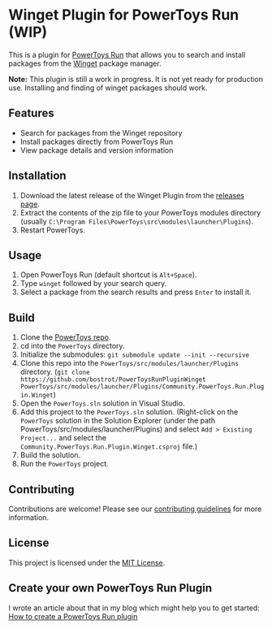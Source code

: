 # Winget Plugin for PowerToys Run (WIP)

This is a plugin for [PowerToys Run](https://github.com/microsoft/PowerToys/wiki/PowerToys-Run-Overview) that allows you to search and install packages from the [Winget](https://github.com/microsoft/winget-cli) package manager.

**Note:** This plugin is still a work in progress. It is not yet ready for production use. Installing and finding of winget packages should work.

## Features

- Search for packages from the Winget repository
- Install packages directly from PowerToys Run
- View package details and version information

## Installation

1. Download the latest release of the Winget Plugin from the [releases page](https://github.com/bostrot/PowerToysRunPluginWinget/releases).
2. Extract the contents of the zip file to your PowerToys modules directory (usually `C:\Program Files\PowerToys\src\modules\launcher\Plugins`).
3. Restart PowerToys.

## Usage

1. Open PowerToys Run (default shortcut is `Alt+Space`).
2. Type `winget` followed by your search query.
3. Select a package from the search results and press `Enter` to install it.

## Build

1. Clone the [PowerToys repo](https://github.com/microsoft/PowerToys).
2. cd into the `PowerToys` directory.
3. Initialize the submodules: `git submodule update --init --recursive`
4. Clone this repo into the `PowerToys/src/modules/launcher/Plugins` directory. (`git clone https://github.com/bostrot/PowerToysRunPluginWinget PowerToys/src/modules/launcher/Plugins/Community.PowerToys.Run.Plugin.Winget`)
5. Open the `PowerToys.sln` solution in Visual Studio.
6. Add this project to the `PowerToys.sln` solution. (Right-click on the `PowerToys` solution in the Solution Explorer (under the path PowerToys/src/modules/launcher/Plugins) and select `Add > Existing Project...` and select the `Community.PowerToys.Run.Plugin.Winget.csproj` file.)
7. Build the solution.
8. Run the `PowerToys` project.

## Contributing

Contributions are welcome! Please see our [contributing guidelines](CONTRIBUTING.md) for more information.

## License

This project is licensed under the [MIT License](LICENSE).

## Create your own PowerToys Run Plugin

I wrote an article about that in my blog which might help you to get started: [How to create a PowerToys Run plugin](https://senpai.club/how-to-create-a-powertoys-run-plugin/index.html)
